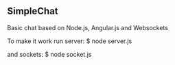 SimpleChat
-----------

Basic chat based on Node.js, Angular.js and Websockets

To make it work run server: 
$ node server.js

and sockets:
$ node socket.js

